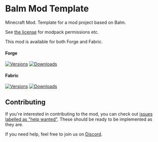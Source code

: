 # Balm Mod Template

Minecraft Mod. Template for a mod project based on Balm.

See [the license](LICENSE) for modpack permissions etc.

This mod is available for both Forge and Fabric.

#### Forge

[![Versions](http://cf.way2muchnoise.eu/versions/231484_latest.svg)](https://www.curseforge.com/minecraft/mc-mods/cooking-for-blockheads)
[![Downloads](http://cf.way2muchnoise.eu/full_231484_downloads.svg)](https://www.curseforge.com/minecraft/mc-mods/cooking-for-blockheads)

#### Fabric

[![Versions](http://cf.way2muchnoise.eu/versions/634546_latest.svg)](https://www.curseforge.com/minecraft/mc-mods/cooking-for-blockheads-fabric)
[![Downloads](http://cf.way2muchnoise.eu/full_634546_downloads.svg)](https://www.curseforge.com/minecraft/mc-mods/cooking-for-blockheads-fabric)

## Contributing

If you're interested in contributing to the mod, you can check
out [issues labelled as "help wanted"](issues?q=is%3Aopen+is%3Aissue+label%3A%22help+wanted%22). These should be ready
to be implemented as they are.

If you need help, feel free to join us on [Discord](https://discord.gg/scGAfXC).